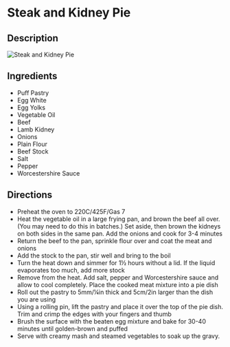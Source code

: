# Steak and Kidney Pie

## Description
![Steak and Kidney Pie](https://www.themealdb.com/images/media/meals/qysyss1511558054.jpg "Steak and Kidney Pie")

## Ingredients
- Puff Pastry
- Egg White
- Egg Yolks
- Vegetable Oil
- Beef
- Lamb Kidney
- Onions
- Plain Flour
- Beef Stock
- Salt
- Pepper
- Worcestershire Sauce

## Directions
- Preheat the oven to 220C/425F/Gas 7
- Heat the vegetable oil in a large frying pan, and brown the beef all over. (You may need to do this in batches.) Set aside, then brown the kidneys on both sides in the same pan. Add the onions and cook for 3-4 minutes
- Return the beef to the pan, sprinkle flour over and coat the meat and onions
- Add the stock to the pan, stir well and bring to the boil
- Turn the heat down and simmer for 1½ hours without a lid. If the liquid evaporates too much, add more stock
- Remove from the heat. Add salt, pepper and Worcestershire sauce and allow to cool completely. Place the cooked meat mixture into a pie dish
- Roll out the pastry to 5mm/¼in thick and 5cm/2in larger than the dish you are using
- Using a rolling pin, lift the pastry and place it over the top of the pie dish. Trim and crimp the edges with your fingers and thumb
- Brush the surface with the beaten egg mixture and bake for 30-40 minutes until golden-brown and puffed
- Serve with creamy mash and steamed vegetables to soak up the gravy.
